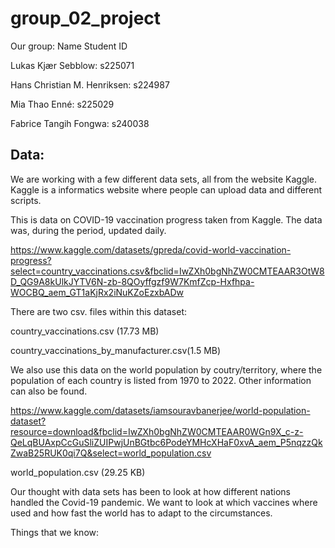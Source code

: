 # group_02_project
Our group:
Name                Student ID

Lukas Kjær Sebblow: s225071

Hans Christian M. Henriksen: s224987

Mia Thao Enné: s225029

Fabrice Tangih Fongwa: s240038

## Data:
We are working with a few different data sets, all from the website Kaggle. Kaggle is a informatics website where people can upload data and different scripts. 

This is data on COVID-19 vaccination progress taken from Kaggle. The data was, during the period, updated daily. 

https://www.kaggle.com/datasets/gpreda/covid-world-vaccination-progress?select=country_vaccinations.csv&fbclid=IwZXh0bgNhZW0CMTEAAR3OtW8D_QG9A8kUlkJYTV6N-zb-8QOyffgzf9W7KmfZcp-Hxfhpa-WOCBQ_aem_GT1aKjRx2iNuKZoEzxbADw

There are two csv. files within this dataset: 

country_vaccinations.csv (17.73 MB)

country_vaccinations_by_manufacturer.csv(1.5 MB)

We also use this data on the world population by coutry/territory, where the population of each country is listed from 1970 to 2022. Other information can also be found.

https://www.kaggle.com/datasets/iamsouravbanerjee/world-population-dataset?resource=download&fbclid=IwZXh0bgNhZW0CMTEAAR0WGn9X_c-z-QeLqBUAxpCcGuSliZUIPwjUnBGtbc6PodeYMHcXHaF0xvA_aem_P5nqzzQkZwaB25RUK0qi7Q&select=world_population.csv

world_population.csv (29.25 KB)

Our thought with data sets has been to look at how different nations handled the Covid-19 pandemic. We want to look at which vaccines where used and how fast the world has to adapt to the circumstances. 

Things that we know: 

